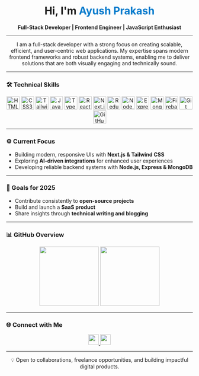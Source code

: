 <h1 align="center">Hi, I'm <span style="color:#007acc;">Ayush Prakash</span></h1>

<p align="center">
  <strong>Full-Stack Developer | Frontend Engineer | JavaScript Enthusiast</strong>
</p>

---

<p align="center">
I am a full-stack developer with a strong focus on creating scalable, efficient, and user-centric web applications.  
My expertise spans modern frontend frameworks and robust backend systems, enabling me to deliver solutions that are both visually engaging and technically sound.
</p>

---

### 🛠️ Technical Skills

<p align="center">
  <img src="https://cdn.jsdelivr.net/gh/devicons/devicon/icons/html5/html5-original.svg" height="35" alt="HTML5" />
  <img src="https://cdn.jsdelivr.net/gh/devicons/devicon/icons/css3/css3-original.svg" height="35" alt="CSS3" />
  <img src="https://cdn.jsdelivr.net/gh/devicons/devicon/icons/tailwindcss/tailwindcss-plain.svg" height="35" alt="TailwindCSS" />
  <img src="https://cdn.jsdelivr.net/gh/devicons/devicon/icons/javascript/javascript-original.svg" height="35" alt="JavaScript" />
  <img src="https://cdn.jsdelivr.net/gh/devicons/devicon/icons/typescript/typescript-original.svg" height="35" alt="TypeScript" />
  <img src="https://cdn.jsdelivr.net/gh/devicons/devicon/icons/react/react-original.svg" height="35" alt="React" />
  <img src="https://cdn.jsdelivr.net/gh/devicons/devicon/icons/nextjs/nextjs-original.svg" height="35" alt="Next.js" />
  <img src="https://cdn.jsdelivr.net/gh/devicons/devicon/icons/redux/redux-original.svg" height="35" alt="Redux" />
  <img src="https://cdn.jsdelivr.net/gh/devicons/devicon/icons/nodejs/nodejs-original.svg" height="35" alt="Node.js" />
  <img src="https://cdn.jsdelivr.net/gh/devicons/devicon/icons/express/express-original.svg" height="35" alt="Express" />
  <img src="https://cdn.jsdelivr.net/gh/devicons/devicon/icons/mongodb/mongodb-original.svg" height="35" alt="MongoDB" />
  <img src="https://cdn.jsdelivr.net/gh/devicons/devicon/icons/firebase/firebase-plain.svg" height="35" alt="Firebase" />
  <img src="https://cdn.jsdelivr.net/gh/devicons/devicon/icons/git/git-original.svg" height="35" alt="Git" />
  <img src="https://cdn.jsdelivr.net/gh/devicons/devicon/icons/github/github-original.svg" height="35" alt="GitHub" />
</p>

---

### ⚙️ Current Focus
- Building modern, responsive UIs with **Next.js & Tailwind CSS**  
- Exploring **AI-driven integrations** for enhanced user experiences  
- Developing reliable backend systems with **Node.js, Express & MongoDB**

---

### 🎯 Goals for 2025
- Contribute consistently to **open-source projects**  
- Build and launch a **SaaS product**  
- Share insights through **technical writing and blogging**

---

### 📊 GitHub Overview

<p align="center">
  <img src="https://github-readme-stats.vercel.app/api?username=ayushPrakash11&show_icons=true&theme=tokyonight&hide_border=true" height="160" />
  <img src="https://github-readme-stats.vercel.app/api/top-langs/?username=ayushPrakash11&layout=compact&theme=tokyonight&hide_border=true" height="160"/>
</p>

---

### 🌐 Connect with Me  

<p align="center">
  <a href="https://www.linkedin.com/in/ayush-prakash-6658b11b5/" target="_blank">
    <img src="https://img.shields.io/badge/-LinkedIn-0077B5?style=for-the-badge&logo=linkedin&logoColor=white" height="28"/>
  </a>
  <a href="https://twitter.com/ayushPrakash__" target="_blank">
    <img src="https://img.shields.io/badge/-Twitter-1DA1F2?style=for-the-badge&logo=twitter&logoColor=white" height="28"/>
  </a>
</p>

---

<p align="center">
💡 Open to collaborations, freelance opportunities, and building impactful digital products.  
</p>
